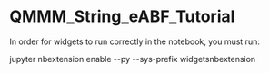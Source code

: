 # QMMM_String_eABF_Tutorial



In order for widgets to run correctly in the notebook, you must run:

jupyter nbextension enable --py --sys-prefix widgetsnbextension

